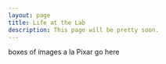 ```yaml
---
layout: page
title: Life at the Lab
description: This page will be pretty soon.
---
```

boxes of images a la Pixar go here